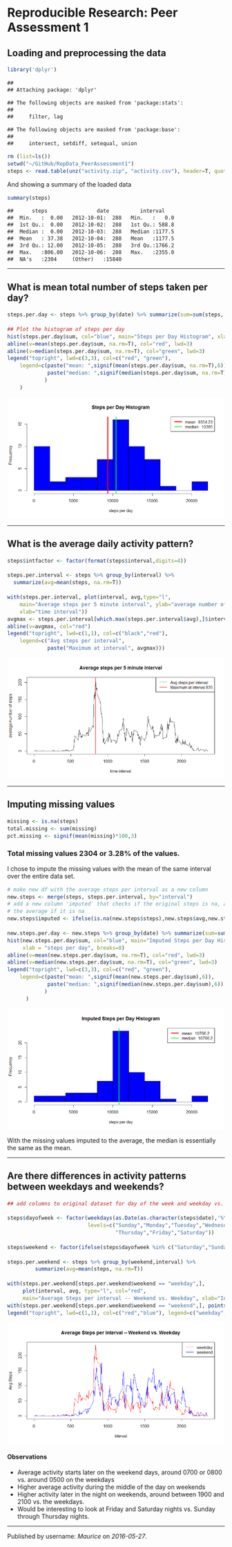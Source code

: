 # Reproducible Research: Peer Assessment 1


## Loading and preprocessing the data


```r
library('dplyr')
```

```
## 
## Attaching package: 'dplyr'
```

```
## The following objects are masked from 'package:stats':
## 
##     filter, lag
```

```
## The following objects are masked from 'package:base':
## 
##     intersect, setdiff, setequal, union
```

```r
rm (list=ls())
setwd("~/GitHub/RepData_PeerAssessment1")
steps <- read.table(unz("activity.zip", "activity.csv"), header=T, quote="\"", sep=",")
```

And showing a summary of the loaded data


```r
summary(steps)
```

```
##      steps                date          interval     
##  Min.   :  0.00   2012-10-01:  288   Min.   :   0.0  
##  1st Qu.:  0.00   2012-10-02:  288   1st Qu.: 588.8  
##  Median :  0.00   2012-10-03:  288   Median :1177.5  
##  Mean   : 37.38   2012-10-04:  288   Mean   :1177.5  
##  3rd Qu.: 12.00   2012-10-05:  288   3rd Qu.:1766.2  
##  Max.   :806.00   2012-10-06:  288   Max.   :2355.0  
##  NA's   :2304     (Other)   :15840
```


-------------

## What is mean total number of steps taken per day?


```r
steps.per.day <- steps %>% group_by(date) %>% summarize(sum=sum(steps, na.rm=T))

## Plot the histogram of steps per day
hist(steps.per.day$sum, col="blue", main="Steps per Day Histogram", xlab = "steps per day", breaks=8)
abline(v=mean(steps.per.day$sum, na.rm=T), col="red", lwd=3)
abline(v=median(steps.per.day$sum, na.rm=T), col="green", lwd=3) 
legend("topright", lwd=c(3,3), col=c("red", "green"),   
    legend=c(paste("mean: ",signif(mean(steps.per.day$sum, na.rm=T),6)),
             paste("median: ",signif(median(steps.per.day$sum, na.rm=T),6))
            )
    )
```

![](PA1_template_files/figure-html/steps.per.day-1.png)<!-- -->

-------------

## What is the average daily activity pattern?


```r
steps$intfactor <- factor(format(steps$interval,digits=4))

steps.per.interval <- steps %>% group_by(interval) %>% 
  summarize(avg=mean(steps, na.rm=T))

with(steps.per.interval, plot(interval, avg,type="l", 
    main="Average steps per 5 minute interval", ylab="average number of steps",
    xlab="time interval"))
avgmax <- steps.per.interval[which.max(steps.per.interval$avg),]$interval
abline(v=avgmax, col="red")
legend("topright", lwd=c(1,1), col=c("black","red"),   
    legend=c("Avg steps per interval",
             paste("Maximum at interval", avgmax)))
```

![](PA1_template_files/figure-html/steps.per.interval-1.png)<!-- -->

-------------

## Imputing missing values


```r
missing <- is.na(steps)
total.missing <- sum(missing)
pct.missing <- signif(mean(missing)*100,3)
```

### Total missing values 2304 or 3.28% of the values.

I chose to impute the missing values with the mean of the same interval over the entire data set.


```r
# make new df with the average steps per interval as a new column
new.steps <- merge(steps, steps.per.interval, by="interval")
# add a new column 'imputed' that checks if the original steps is na, and then uses 
# the average if it is na
new.steps$imputed <- ifelse(is.na(new.steps$steps),new.steps$avg,new.steps$steps)

new.steps.per.day <- new.steps %>% group_by(date) %>% summarize(sum=sum(imputed, na.rm=T))
hist(new.steps.per.day$sum, col="blue", main="Imputed Steps per Day Histogram", 
     xlab = "steps per day", breaks=8)
abline(v=mean(new.steps.per.day$sum, na.rm=T), col="red", lwd=3)
abline(v=median(new.steps.per.day$sum, na.rm=T), col="green", lwd=3) 
legend("topright", lwd=c(3,3), col=c("red", "green"),   
    legend=c(paste("mean: ",signif(mean(new.steps.per.day$sum),6)),
             paste("median: ",signif(median(new.steps.per.day$sum),6))
            )
      )
```

![](PA1_template_files/figure-html/new.steps.per.day-1.png)<!-- -->

With the missing values imputed to the average, the median is essentially the same as the mean.

-------------

## Are there differences in activity patterns between weekdays and weekends?


```r
## add columns to original dataset for day of the week and weekday vs. weekend

steps$dayofweek <- factor(weekdays(as.Date(as.character(steps$date),'%Y-%m-%d')), 
                          levels=c("Sunday","Monday","Tuesday","Wednesday",
                                   "Thursday","Friday","Saturday"))
                          
steps$weekend <- factor(ifelse(steps$dayofweek %in% c("Saturday","Sunday"), "weekend", "weekday"))

steps.per.weekend <- steps %>% group_by(weekend,interval) %>% 
         summarize(avg=mean(steps, na.rm=T))

with(steps.per.weekend[steps.per.weekend$weekend == "weekday",], 
     plot(interval, avg, type="l", col="red", 
     main="Average Steps per interval -- Weekend vs. Weekday", xlab="Interval", ylab="Avg Steps" ))
with(steps.per.weekend[steps.per.weekend$weekend == "weekend",], points(interval, avg, type="l", col="blue"))
legend("topright", lwd=c(1,1), col=c("red","blue"), legend=c("weekday","weekend"))
```

![](PA1_template_files/figure-html/weekend.vs.weekday-1.png)<!-- -->

#### Observations

- Average activity starts later on the weekend days, around 0700 or 0800 vs. around 0500 on the weekdays
- Higher average activity during the middle of the day on weekends
- Higher activity later in the night on weekends, around between 1900 and 2100 vs. the weekdays.
- Would be interesting to look at Friday and Saturday nights vs. Sunday through Thursday nights.

-------------

Published by username: *Maurice* on *2016-05-27*.



